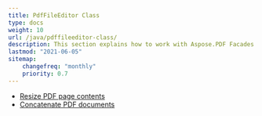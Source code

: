 ```yaml
---
title: PdfFileEditor Class
type: docs
weight: 10
url: /java/pdffileeditor-class/
description: This section explains how to work with Aspose.PDF Facades using PdfFileEditor class.
lastmod: "2021-06-05"
sitemap:
    changefreq: "monthly"
    priority: 0.7
---
```


- [Resize PDF page contents](/pdf/java/resize-pdf-page-contents/)
- [Concatenate PDF documents](/pdf/java/concatenate-pdf-documents/)

